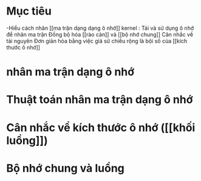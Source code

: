 # Mục tiêu
-Hiểu cách nhân [[ma trận dạng dạng ô nhớ]] kernel : 
	Tải và sử dụng ô nhớ để nhân ma trận
	Đồng bộ hóa [[rào cản]] và [[bộ nhớ chung]]
	Cân nhắc về tài nguyên
	Đơn giản hóa bằng việc giả sử chiều rộng là bội số của [[kích thước ô nhớ]]
# nhân ma trận dạng ô nhớ

# Thuật toán nhân ma trận dạng ô nhớ

# Cân nhắc về kích thước ô nhớ ([[khối luồng]])


# Bộ nhớ chung và luồng
